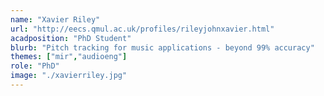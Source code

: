 ```yaml
---
name: "Xavier Riley"
url: "http://eecs.qmul.ac.uk/profiles/rileyjohnxavier.html"
acadposition: "PhD Student"
blurb: "Pitch tracking for music applications - beyond 99% accuracy"
themes: ["mir","audioeng"]
role: "PhD"
image: "./xavierriley.jpg"
---
```

